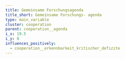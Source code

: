 ```yaml
---
title: Gemeinsame Forschungsagenda
title_short: Gemeinsame Forschungs- agenda
type: main_variable
cluster: cooperation
parent: cooperation__agenda
i_x: 19.5
i_y: 8
influences_positively:
  - cooperation__erkennbarkeit_kritischer_defizite
---
```

